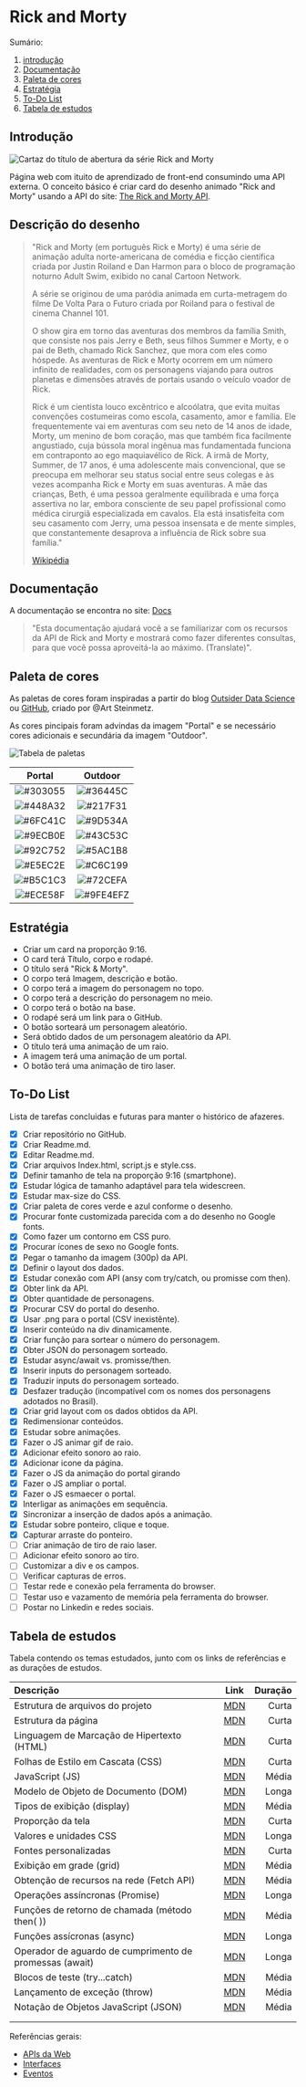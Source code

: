 # Rick and Morty

Sumário:

1. [introdução](#introdução)
1. [Documentação](#documentação)
1. [Paleta de cores](#paleta-de-cores)
1. [Estratégia](#estratégia)
1. [To-Do List](#to-do-list)
1. [Tabela de estudos](#tabela-de-estudos)

## Introdução

![Cartaz do título de abertura da série Rick and Morty](https://upload.wikimedia.org/wikipedia/commons/d/d6/Rick_and_Morty_title_card_(cropped).png)

Página web com ituito de aprendizado de front-end consumindo uma API externa.
O conceito básico é criar card do desenho animado "Rick and Morty" usando a API do site: [The Rick and Morty API](https://rickandmortyapi.com/).

## Descrição do desenho

 > "Rick and Morty (em português Rick e Morty) é uma série de animação adulta norte-americana de comédia e ficção científica criada por Justin Roiland e Dan Harmon para o bloco de programação noturno Adult Swim, exibido no canal Cartoon Network.
>
> A série se originou de uma paródia animada em curta-metragem do filme De Volta Para o Futuro criada por Roiland para o festival de cinema Channel 101.
>
> O show gira em torno das aventuras dos membros da família Smith, que consiste nos pais Jerry e Beth, seus filhos Summer e Morty, e o pai de Beth, chamado Rick Sanchez, que mora com eles como hóspede. As aventuras de Rick e Morty ocorrem em um número infinito de realidades, com os personagens viajando para outros planetas e dimensões através de portais usando o veículo voador de Rick.
>
> Rick é um cientista louco excêntrico e alcoólatra, que evita muitas convenções costumeiras como escola, casamento, amor e família. Ele frequentemente vai em aventuras com seu neto de 14 anos de idade, Morty, um menino de bom coração, mas que também fica facilmente angustiado, cuja bússola moral ingênua mas fundamentada funciona em contraponto ao ego maquiavélico de Rick. A irmã de Morty, Summer, de 17 anos, é uma adolescente mais convencional, que se preocupa em melhorar seu status social entre seus colegas e às vezes acompanha Rick e Morty em suas aventuras. A mãe das crianças, Beth, é uma pessoa geralmente equilibrada e uma força assertiva no lar, embora consciente de seu papel profissional como médica cirurgiã especializada em cavalos. Ela está insatisfeita com seu casamento com Jerry, uma pessoa insensata e de mente simples, que constantemente desaprova a influência de Rick sobre sua família."
>
> [Wikipédia](https://pt.wikipedia.org/wiki/Rick_and_Morty)

## Documentação

A documentação se encontra no site: [Docs](https://rickandmortyapi.com/documentation)
> "Esta documentação ajudará você a se familiarizar com os recursos da API de Rick and Morty e mostrará como fazer diferentes consultas, para que você possa aproveitá-la ao máximo. (Translate)".

## Paleta de cores

As paletas de cores foram inspiradas a partir do blog [Outsider Data Science](https://outsiderdata.blog/posts/2019-02-04-rick-and-morty-palettes/2019-02-04-rick-and-morty-palettes.html) ou [GitHub](https://github.com/apsteinmetz/images-to-pal), criado por @Art Steinmetz.

As cores pincipais foram advindas da imagem "Portal" e se necessário cores adicionais e secundária da imagem "Outdoor".

![Tabela de paletas](https://github.com/apsteinmetz/images-to-pal/blob/master/README_files/figure-markdown_strict/unnamed-chunk-11-1.png)

|Portal |Outdoor|
|:-----:|:-----:|
|![#303055](https://placehold.it/160x40/303055/FFFFFF?text=303055)|![#36445C](https://placehold.it/160x40/36445C/FFFFFF?text=36445C)|
|![#448A32](https://placehold.it/160x40/448A32/FFFFFF?text=448A32)|![#217F31](https://placehold.it/160x40/217F31/FFFFFF?text=217F31)|
|![#6FC41C](https://placehold.it/160x40/6FC41C/FFFFFF?text=6FC41C)|![#9D534A](https://placehold.it/160x40/9D534A/FFFFFF?text=9D534A)|
|![#9ECB0E](https://placehold.it/160x40/9ECB0E/FFFFFF?text=9ECB0E)|![#43C53C](https://placehold.it/160x40/43C53C/FFFFFF?text=43C53C)|
|![#92C752](https://placehold.it/160x40/92C752/000000?text=92C752)|![#5AC1B8](https://placehold.it/160x40/5AC1B8/000000?text=5AC1B8)|
|![#E5EC2E](https://placehold.it/160x40/E5EC2E/000000?text=E5EC2E)|![#C6C199](https://placehold.it/160x40/C6C199/000000?text=C6C199)|
|![#B5C1C3](https://placehold.it/160x40/B5C1C3/000000?text=B5C1C3)|![#72CEFA](https://placehold.it/160x40/72CEFA/000000?text=72CEFA)|
|![#ECE58F](https://placehold.it/160x40/ECE58F/000000?text=ECE58F)|![#9FE4EFZ](https://placehold.it/160x40/9FE4EFZ/000000?text=9FE4EF)|

## Estratégia

- Criar um card na proporção 9:16.
- O card terá Título, corpo e rodapé.
- O título será "Rick & Morty".
- O corpo terá Imagem, descrição e botão.
- O corpo terá a imagem do personagem no topo.
- O corpo terá a descrição do personagem no meio.
- O corpo terá o botão na base.
- O rodapé será um link para o GitHub.
- O botão sorteará um personagem aleatório.
- Será obtido dados de um personagem aleatório da API.
- O título terá uma animação de um raio.
- A imagem terá uma animação de um portal.
- O botão terá uma animação de tiro laser.

## To-Do List

Lista de tarefas concluidas e futuras para manter o histórico de afazeres.

- [x] Criar repositório no GitHub.
- [x] Criar Readme.md.
- [x] Editar Readme.md.
- [x] Criar arquivos Index.html, script.js e style.css.
- [x] Definir tamanho de tela na proporção 9:16 (smartphone).
- [x] Estudar lógica de tamanho adaptável para tela widescreen.
- [x] Estudar max-size do CSS.
- [x] Criar paleta de cores verde e azul conforme o desenho.
- [x] Procurar fonte customizada parecida com a do desenho no Google fonts.
- [x] Como fazer um contorno em CSS puro.
- [x] Procurar ícones de sexo no Google fonts.
- [x] Pegar o tamanho da imagem (300p) da API.
- [x] Definir o layout dos dados.
- [x] Estudar conexão com API (ansy com try/catch, ou promisse com then).
- [x] Obter link da API.
- [x] Obter quantidade de personagens.
- [x] Procurar CSV do portal do desenho.
- [x] Usar .png para o portal (CSV inexistênte).
- [x] Inserir conteúdo na div dinamicamente.
- [x] Criar função para sortear o número do personagem.
- [x] Obter JSON do personagem sorteado.
- [x] Estudar async/await vs. promisse/then.
- [x] Inserir inputs do personagem sorteado.
- [x] Traduzir inputs do personagem sorteado.
- [x] Desfazer tradução (incompatível com os nomes dos personagens adotados no Brasil).
- [x] Criar grid layout com os dados obtidos da API.
- [x] Redimensionar conteúdos.
- [x] Estudar sobre animações.
- [x] Fazer o JS animar gif de raio.
- [x] Adicionar efeito sonoro ao raio.
- [x] Adicionar icone da página.
- [x] Fazer o JS da animação do portal girando
- [x] Fazer o JS ampliar o portal.
- [x] Fazer o JS esmaecer o portal.
- [x] Interligar as animações em sequência.
- [x] Sincronizar a inserção de dados após a animação.
- [x] Estudar sobre ponteiro, clique e toque.
- [x] Capturar arraste do ponteiro.
- [ ] Criar animação de tiro de raio laser.
- [ ] Adicionar efeito sonoro ao tiro.
- [ ] Customizar a div e os campos.
- [ ] Verificar capturas de erros.
- [ ] Testar rede e conexão pela ferramenta do browser.
- [ ] Testar uso e vazamento de memória pela ferramenta do browser.
- [ ] Postar no Linkedin e redes sociais.

## Tabela de estudos

Tabela contendo os temas estudados, junto com os links de referências e as durações de estudos.

| Descrição | Link | Duração |
|:----------|:----:|--------:|
| Estrutura de arquivos do projeto | [MDN](https://developer.mozilla.org/pt-BR/docs/Learn/Getting_started_with_the_web/Dealing_with_files) | Curta |
|Estrutura da página | [MDN](https://developer.mozilla.org/pt-BR/docs/Learn/HTML/Introduction_to_HTML/Document_and_website_structure) | Curta |
| Linguagem de Marcação de Hipertexto (HTML) | [MDN](https://developer.mozilla.org/pt-BR/docs/Learn/HTML) | Curta |
| Folhas de Estilo em Cascata (CSS) | [MDN](https://developer.mozilla.org/pt-BR/docs/Learn/CSS) | Curta |
| JavaScript (JS) | [MDN](https://developer.mozilla.org/pt-BR/docs/Learn/JavaScript) | Média |
| Modelo de Objeto de Documento (DOM) | [MDN](https://developer.mozilla.org/pt-BR/docs/Web/API/Document_Object_Model) | Longa |
| Tipos de exibição (display) | [MDN](https://developer.mozilla.org/pt-BR/docs/Web/CSS/display) | Média |
| Proporção da tela | [MDN](https://developer.mozilla.org/en-US/docs/Web/CSS/aspect-ratio) | Curta |
| Valores e unidades CSS | [MDN](https://developer.mozilla.org/en-US/docs/Learn/CSS/Building_blocks/Values_and_units) | Longa |
| Fontes personalizadas | [MDN](https://developer.mozilla.org/pt-BR/docs/Web/CSS/@font-face) | Curta |
| Exibição em grade (grid) | [MDN](https://developer.mozilla.org/pt-BR/docs/Web/CSS/CSS_grid_layout) | Média |
| Obtenção de recursos na rede (Fetch API) | [MDN](https://developer.mozilla.org/pt-BR/docs/Web/API/Fetch_API/Using_Fetch) | Média |
| Operações assíncronas (Promise) | [MDN](https://developer.mozilla.org/pt-BR/docs/Web/JavaScript/Reference/Global_Objects/Promise) | Longa |
| Funções de retorno de chamada (método then( )) | [MDN](https://developer.mozilla.org/pt-BR/docs/Web/JavaScript/Reference/Global_Objects/Promise/then) | Média |
| Funções assícronas (async) | [MDN](https://developer.mozilla.org/pt-BR/docs/Web/JavaScript/Reference/Statements/async_function) | Longa |
| Operador de aguardo de cumprimento de promessas (await) | [MDN](https://developer.mozilla.org/pt-BR/docs/Web/JavaScript/Reference/Operators/await) | Longa |
| Blocos de teste (try...catch) | [MDN](https://developer.mozilla.org/pt-BR/docs/Web/JavaScript/Reference/Statements/try...catch) | Média |
| Lançamento de exceção (throw) | [MDN](https://developer.mozilla.org/pt-BR/docs/Web/JavaScript/Reference/Statements/throw) | Média |
| Notação de Objetos JavaScript (JSON) | [MDN](https://developer.mozilla.org/pt-BR/docs/Web/JavaScript/Reference/Global_Objects/JSON) | Média |
|  |  |  |
|  |  |  |

Referências gerais:

- [APIs da Web](https://developer.mozilla.org/pt-BR/docs/Web/API#specifications)
- [Interfaces](https://developer.mozilla.org/pt-BR/docs/Web/API#interfaces)
- [Eventos](https://developer.mozilla.org/en-US/docs/Web/Events)
